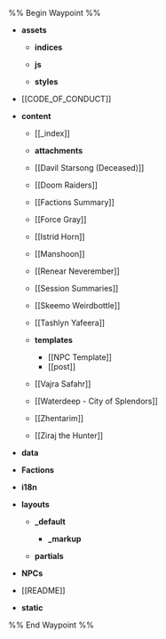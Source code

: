 %% Begin Waypoint %%
- **assets**
	- **indices**
	- **js**

	- **styles**

- [[CODE_OF_CONDUCT]]
- **content**
	- [[_index]]
	- **attachments**

	- [[Davil Starsong (Deceased)]]
	- [[Doom Raiders]]
	- [[Factions Summary]]
	- [[Force Gray]]
	- [[Istrid Horn]]
	- [[Manshoon]]
	- [[Renear Neverember]]
	- [[Session Summaries]]
	- [[Skeemo Weirdbottle]]
	- [[Tashlyn Yafeera]]
	- **templates**
		- [[NPC Template]]
		- [[post]]
	- [[Vajra Safahr]]
	- [[Waterdeep - City of Splendors]]
	- [[Zhentarim]]
	- [[Ziraj the Hunter]]
- **data**

- **Factions**
- **i18n**

- **layouts**
	- **_default**
		- **_markup**

	- **partials**

- **NPCs**
- [[README]]
- **static**


%% End Waypoint %%

